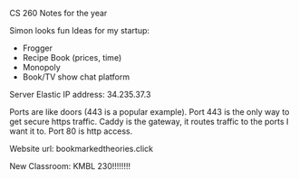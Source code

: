 CS 260 Notes for the year

Simon looks fun
Ideas for my startup:
 - Frogger
 - Recipe Book (prices, time)
 - Monopoly
 - Book/TV show chat platform

Server Elastic IP address: 34.235.37.3

Ports are like doors (443 is a popular example).
Port 443 is the only way to get secure https traffic.
Caddy is the gateway, it routes traffic to the ports I want it to.
Port 80 is http access.

Website url: bookmarkedtheories.click

New Classroom: KMBL 230!!!!!!!!